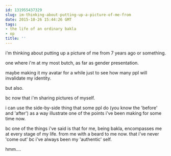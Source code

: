 ```yaml
---
id: 131955437329
slug: im-thinking-about-putting-up-a-picture-of-me-from
date: 2015-10-26 15:44:26 GMT
tags:
- the life of an ordinary bakla
- op
title: ''
---
```

i'm thinking about putting up a picture of me from 7 years ago or something.

one where i'm at my most butch, as far as gender presentation.

maybe making it my avatar for a while just to see how many ppl will invalidate my identity.

but also.

bc now that i'm sharing pictures of myself.

i can use the side-by-side thing that some ppl do (you know the 'before' and 'after') as a way illustrate one of the points i've been making for some time now.

bc one of the things i've said is that for me, being bakla, encompasses me at every stage of my life. from me with a beard to me now. that i've never 'come out' bc i've always been my 'authentic' self.

hmm....